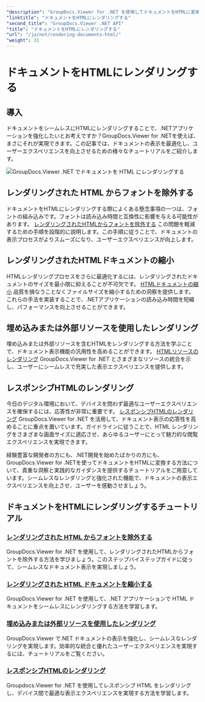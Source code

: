 ```yaml
---
"description": "GroupDocs.Viewer for .NET を使用してドキュメントをHTMLに変換する方法についての包括的なチュートリアルをご覧ください。ドキュメントの表示テクニックとユーザーエクスペリエンスの向上について学びます。"
"linktitle": "ドキュメントをHTMLにレンダリングする"
"second_title": "GroupDocs.Viewer .NET API"
"title": "ドキュメントをHTMLにレンダリングする"
"url": "/ja/net/rendering-documents-html/"
"weight": 31
---
```


# ドキュメントをHTMLにレンダリングする


## 導入

ドキュメントをシームレスにHTMLにレンダリングすることで、.NETアプリケーションを強化したいとお考えですか？GroupDocs.Viewer for .NETを使えば、まさにそれが実現できます。この記事では、ドキュメントの表示を最適化し、ユーザーエクスペリエンスを向上させるための様々なチュートリアルをご紹介します。

![GroupDocs.Viewer .NET でドキュメントを HTML にレンダリングする](/viewer/rendering-documents-html/image.png)

## レンダリングされた HTML からフォントを除外する
ドキュメントをHTMLにレンダリングする際によくある懸念事項の一つは、フォントの組み込みです。フォントは読み込み時間と互換性に影響を与える可能性があります。 [レンダリングされたHTMLからフォントを除外する](./exclude-fonts-html/) この問題を軽減するための手順を段階的に説明します。この手順に従うことで、ドキュメントの表示プロセスがよりスムーズになり、ユーザーエクスペリエンスが向上します。 

## レンダリングされたHTMLドキュメントの縮小
HTMLレンダリングプロセスをさらに最適化するには、レンダリングされたドキュメントのサイズを最小限に抑えることが不可欠です。 [HTMLドキュメントの縮小](./minify-html/) 品質を損なうことなくファイルサイズを縮小するための洞察を提供します。これらの手法を実装することで、.NETアプリケーションの読み込み時間を短縮し、パフォーマンスを向上させることができます。

## 埋め込みまたは外部リソースを使用したレンダリング
埋め込みまたは外部リソースを含むHTMLをレンダリングする方法を学ぶことで、ドキュメント表示機能の汎用性を高めることができます。 [HTMLリソースのレンダリング](./render-html-resources/) GroupDocs.Viewer for .NET とさまざまなリソースの統合を示し、ユーザーにシームレスで充実した表示エクスペリエンスを提供します。

## レスポンシブHTMLのレンダリング
今日のデジタル環境において、デバイスを問わず最適なユーザーエクスペリエンスを確保するには、応答性が非常に重要です。 [レスポンシブHTMLのレンダリング](./render-responsive-html/) GroupDocs.Viewer for .NET を活用して、ドキュメント表示の応答性を高めることに重点を置いています。ガイドラインに従うことで、HTML レンダリングをさまざまな画面サイズに適応させ、あらゆるユーザーにとって魅力的な閲覧エクスペリエンスを実現できます。

経験豊富な開発者の方にも、.NET開発を始めたばかりの方にも、GroupDocs.Viewer for .NETを使ってドキュメントをHTMLに変換する方法について、貴重な洞察と実践的なガイダンスを提供するチュートリアルをご用意しています。シームレスなレンダリングと強化された機能で、ドキュメントの表示エクスペリエンスを向上させ、ユーザーを感動させましょう。

## ドキュメントをHTMLにレンダリングするチュートリアル
### [レンダリングされた HTML からフォントを除外する](./exclude-fonts-html/)
GroupDocs.Viewer for .NET を使用して、レンダリングされたHTMLからフォントを除外する方法を学びましょう。このステップバイステップガイドに従って、シームレスなドキュメント表示を実現しましょう。
### [レンダリングされた HTML ドキュメントを縮小する](./minify-html/)
GroupDocs.Viewer for .NET を使用して、.NET アプリケーションで HTML ドキュメントをシームレスにレンダリングする方法を学習します。
### [埋め込みまたは外部リソースを使用したレンダリング](./render-html-resources/)
GroupDocs.Viewer で.NET ドキュメントの表示を強化し、シームレスなレンダリングを実現します。効率的な統合と優れたユーザーエクスペリエンスを実現するには、チュートリアルをご覧ください。
### [レスポンシブHTMLのレンダリング](./render-responsive-html/)
Groupdocs.Viewer for .NET を使用してレスポンシブ HTML をレンダリングし、デバイス間で最適な表示エクスペリエンスを実現する方法を学習します。